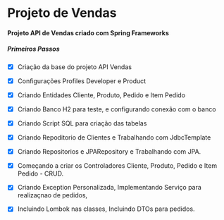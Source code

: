# Projeto de Vendas
#### Projeto API de Vendas criado com Spring Frameworks

##### Primeiros Passos
- [x] Criação da base do projeto API Vendas 
- [x] Configurações Profiles Developer e Product
- [x] Criando Entidades Cliente, Produto, Pedido e Item Pedido
- [x] Criando Banco H2 para teste, e configurando conexão com o banco
- [x] Criando Script SQL para criação das tabelas
- [x] Criando Repoditorio de Clientes e Trabalhando com JdbcTemplate
- [x] Criando Repositorios e JPARepository e Trabalhando com JPA.
- [x] Começando a criar os Controladores Cliente, Produto, Pedido e Item Pedido - CRUD.
- [x] Criando Exception Personalizada, Implementando Serviço para realizaçnao de pedidos, 
- [x] Incluindo Lombok nas classes, Incluindo DTOs para pedidos.
 
